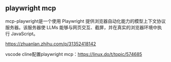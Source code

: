 ## playwright mcp
mcp-playwright是一个使用 Playwright 提供浏览器自动化能力的模型上下文协议服务器。该服务器使 LLMs 能够与网页交互、截屏，并在真实的浏览器环境中执行 JavaScript。


https://zhuanlan.zhihu.com/p/31352418142

vscode cline配置playwright mcp：https://linux.do/t/topic/574685